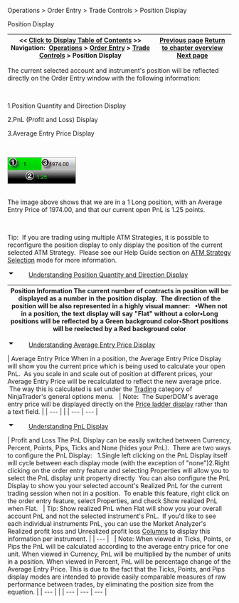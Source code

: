 ﻿


Operations \> Order Entry \> Trade Controls \> Position Display






















Position Display







| \<\< [Click to Display Table of Contents](position_display.md) \>\> **Navigation:**     [Operations](operations-1.md) \> [Order Entry](order_entry-1.md) \> [Trade Controls](trade_controls-1.md) \> Position Display | [Previous page](closing_a_position_or_atm_stra-1.md) [Return to chapter overview](trade_controls-1.md) [Next page](price_selector-1.md) |
| --- | --- |














The current selected account and instrument's position will be reflected directly on the Order Entry window with the following information:


 


1\.Position Quantity and Direction Display

2\.PnL (Profit and Loss) Display

3\.Average Entry Price Display

 


![Shared_Trade_Controls_1](shared_trade_controls_1.png)


## 


The image above shows that we are in a 1 Long position, with an Average Entry Price of 1974\.00, and that our current open PnL is 1\.25 points.


 


Tip:  If you are trading using multiple ATM Strategies, it is possible to reconfigure the position display to only display the position of the current selected ATM Strategy.  Please see our Help Guide section on [ATM Strategy Selection](atm_strategy_selection_mode-1.md) mode for more information.


![tog_minus](tog_minus-1.gif)        [Understanding Position Quantity and Direction Display](javascript:HMToggle('toggle','UnderstandingPositionQuantityAndDirectionDisplay','UnderstandingPositionQuantityAndDirectionDisplay_ICON'))




| Position Information The current number of contracts in position will be displayed as a number in the position display.  The direction of the position will be also represented in a highly visual manner:   •When not in a position, the text display will say "Flat" without a color•Long positions will be reflected by a Green background color•Short positions will be reelected by a Red background color |
| --- |



![tog_minus](tog_minus-1.gif)        [Understanding Average Entry Price Display](javascript:HMToggle('toggle','UnderstandingAverageEntryPriceDisplay','UnderstandingAverageEntryPriceDisplay_ICON'))




| Average Entry Price  When in a position, the Average Entry Price Display will show you the current price which is being used to calculate your open PnL.  As you scale in and scale out of position at different prices, your Average Entry Price will be recalculated to reflect the new average price.  The way this is calculated is set under the [Trading](options_trading-1.md) category of NinjaTrader's general options menu.     | Note:  The SuperDOM's average entry price will be displayed directly on the [Price ladder display](price_ladder_display-1.md) rather than a text field. | | --- | |
| --- | --- |



![tog_minus](tog_minus-1.gif)        [Understanding PnL Display](javascript:HMToggle('toggle','UnderstandingPnlDisplay','UnderstandingPnlDisplay_ICON'))




| Profit and Loss The PnL Display can be easily switched between Currency, Percent, Points, Pips, Ticks and None (hides your PnL).  There are two ways to configure the PnL Display:   1\.Single left clicking on the PnL Display itself will cycle between each display mode (with the exception of "none")2\.Right clicking on the order entry feature and selecting Properties will allow you to select the PnL display unit property directly  You can also configure the PnL Display to show you your selected account's Realized PnL for the current trading session when not in a position.  To enable this feature, right click on the order entry feature, select Properties, and check Show realized PnL when Flat.     | Tip: Show realized PnL when Flat will show you your overall account PnL and not the selected instrument's PnL.  If you'd like to see each individual instruments PnL, you can use the Market Analyzer's Realized profit loss and Unrealized profit loss [Columns](working_with_columns-1.md) to display this information per instrument. | | --- |        | Note: When viewed in Ticks, Points, or Pips the PnL will be calculated according to the average entry price for one unit. When viewed in Currency, PnL will be multiplied by the number of units in a position. When viewed in Percent, PnL will be percentage change of the Average Entry Price. This is due to the fact that the Ticks, Points, and Pips display modes are intended to provide easily comparable measures of raw performance between trades, by eliminating the position size from the equation. | | --- | |
| --- | --- | --- |










